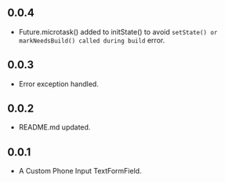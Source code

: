 ## 0.0.4

- Future.microtask() added to initState() to avoid `setState() or markNeedsBuild() called during build` error.

## 0.0.3

- Error exception handled.

## 0.0.2

- README.md updated.

## 0.0.1

- A Custom Phone Input TextFormField.
